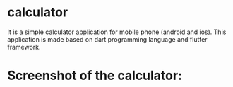 # calculator

It is a simple calculator application for mobile phone (android and ios). This application is made based on dart programming language and flutter framework. 

# Screenshot of the calculator:

<img scr="Screenshot/screenshot-1611763150015.jpg">
